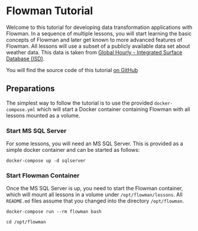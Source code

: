 # Flowman Tutorial

Welcome to this tutorial for developing data transformation applications with Flowman. In a sequence of multiple
lessons, you will start learning the basic concepts of Flowman and later get known to more advanced features of
Flowman. All lessons will use a subset of a publicly available data set about weather data. This data is taken from
[Global Hourly - Integrated Surface Database (ISD)](https://www.ncdc.noaa.gov/isd).

You will find the source code of this tutorial [on GitHub](https://github.com/dimajix/flowman-tutorial)

## Preparations
The simplest way to follow the tutorial is to use the provided `docker-compose.yml` which will start a Docker container
containing Flowman with all lessons mounted as a volume.


### Start MS SQL Server
For some lessons, you will need an MS SQL Server. This is provided as a simple docker container and can be started
as follows:

```shell
docker-compose up -d sqlserver
```

### Start Flowman Container
Once the MS SQL Server is up, you need to start the Flowman container, which will mount all lessons in a volume
under `/opt/flowman/lessons`. All `README.md` files assume that you changed into the directory `/opt/flowman`.

```shell
docker-compose run --rm flowman bash

cd /opt/flowman
```
